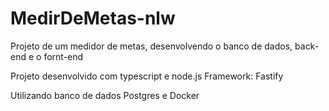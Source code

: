 # MedirDeMetas-nlw

Projeto de um medidor de metas, desenvolvendo o banco de dados, back-end e o fornt-end  

Projeto desenvolvido com typescript e node.js
Framework: Fastify  

Utilizando banco de dados Postgres e Docker
